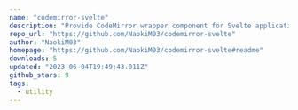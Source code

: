 ```yaml
---
name: "codemirror-svelte"
description: "Provide CodeMirror wrapper component for Svelte applications."
repo_url: "https://github.com/NaokiM03/codemirror-svelte"
author: "NaokiM03"
homepage: "https://github.com/NaokiM03/codemirror-svelte#readme"
downloads: 5
updated: "2023-06-04T19:49:43.011Z"
github_stars: 9
tags: 
  - utility
---
```

